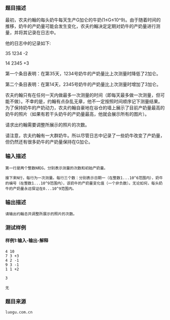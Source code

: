 ### 题目描述

最初，农夫约翰的每头奶牛每天生产G加仑的牛奶(1≤G≤10^9)。由于随着时间的推移，奶牛的产奶量可能会发生变化，农夫约翰决定定期对奶牛的产奶量进行测量，并将其记录在日志中。

他的日志中的记录如下:

35 1234 -2

14 2345 +3

第一个条目表明：在第35天，1234号奶牛的产奶量比上次测量时降低了2加仑。

第二个条目表明：在第14天，2345号奶牛的产奶量比上次测量时增加了3加仑。

农夫约翰只有在任何一天内做最多一次测量的时间（即每天最多做一次测量，但可能不做）。不幸的是，约翰有点杂乱无章，他不一定按照时间顺序记下测量结果。为了保持奶牛的产奶动力，农夫约翰自豪地在谷仓的墙上展示了目前产奶量最高的奶牛的照片（如果有若干头奶牛的产奶量最高，他就会展示所有的图片）。

请求出约翰需要调整所展示的照片的次数。

请注意，农夫约翰有一大群奶牛。所以尽管日志中记录了一些奶牛改变了产奶量，但仍然还有很多奶牛的产奶量保持在G加仑。


### 输入描述

```
第一行是两个整数N和G，分别表示测量的次数和初始产奶量。

接下来N行，每行为一次测量。每行三个数：分别表示日期一（在整数1...10^6范围内），奶牛的编号（在整数1...10^9范围内），该奶牛的产奶量变化值（一个非负数）。无论如何，每头奶牛的产奶量永远保证在0...10^9范围内。
```
### 输出描述

```
请输出约翰总共调整所展示的照片的次数。
```

### 测试样例
#### 样例1:输入-输出-解释

```
4 10
7 3 +3
4 2 -1
9 3 -1
1 1 +2
```
```
3
```
```
无
```
### 题目来源  
`luogu.com.cn`